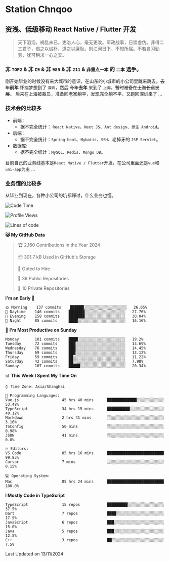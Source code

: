 # Station Chnqoo

## 资浅、低级移动 React Native / Flutter 开发

> 天下滔滔，祸乱未已。吏治人心，毫无更改。军政战事，日崇虚伪。非得二三君子，倡之以诚朴，道之以廉耻。则江河日下，不知所届。不若自习勤劳，犹可稍求一心之安。

### 非 `TOP2` & 非 `C9` & 非 `985` & 非 `211` & `非重点一本` 的 `二本` 选手。

刚开始毕业的时候没有来大城市的意识，在山东的小城市的小公司里跳来跳去。~~去年~~**前年** 怀揣梦想到了 `深圳`，然后 ~~今年~~**去年** 来到了 `上海`。~~暂时准备在上海长远发展~~。
后来在上海被裁员，准备回老家躺平，发现完全躺不平，又跑回深圳来了 ...

### 技术会的比较多

- 前端：
  - 据不完全统计： `React Native`、`Next JS`、`Ant design`、`原生 Android`。
- 后端：
  - 据不完全统计：`Spring boot`、`Mybatis`、`SSH`、老掉牙的 `JSP Servlet`。
- 数据库:
  - 据不完全统计：`MySQL`、`Redis`、`Mongo DB`。

目前自己的业务线基本是`React Native / Flutter`开发，在公司里面还是`vue`和`uni-app`为主 ...

### 业务懂的比较多

从毕业到现在，各种小公司的坑都踩过，什么业务也懂。

<!--START_SECTION:waka-->
![Code Time](http://img.shields.io/badge/Code%20Time-6%2C542%20hrs%2024%20mins-blue)

![Profile Views](http://img.shields.io/badge/Profile%20Views-0-blue)

![Lines of code](https://img.shields.io/badge/From%20Hello%20World%20I%27ve%20Written-490%20Thousand%20lines%20of%20code-blue)

**🐱 My GitHub Data** 

> 🏆 2,160 Contributions in the Year 2024
 > 
> 📦 301.7 kB Used in GitHub's Storage 
 > 
> 💼 Opted to Hire
 > 
> 📜 39 Public Repositories 
 > 
> 🔑 10 Private Repositories  
 > 
**I'm an Early 🐤** 

```text
🌞 Morning    137 commits    ██████░░░░░░░░░░░░░░░░░░░   26.05% 
🌆 Daytime    146 commits    ███████░░░░░░░░░░░░░░░░░░   27.76% 
🌃 Evening    158 commits    ███████░░░░░░░░░░░░░░░░░░   30.04% 
🌙 Night      85 commits     ████░░░░░░░░░░░░░░░░░░░░░   16.16%

```
📅 **I'm Most Productive on Sunday** 

```text
Monday       101 commits    ████░░░░░░░░░░░░░░░░░░░░░   19.2% 
Tuesday      72 commits     ███░░░░░░░░░░░░░░░░░░░░░░   13.69% 
Wednesday    76 commits     ███░░░░░░░░░░░░░░░░░░░░░░   14.45% 
Thursday     69 commits     ███░░░░░░░░░░░░░░░░░░░░░░   13.12% 
Friday       59 commits     ██░░░░░░░░░░░░░░░░░░░░░░░   11.22% 
Saturday     42 commits     ██░░░░░░░░░░░░░░░░░░░░░░░   7.98% 
Sunday       107 commits    █████░░░░░░░░░░░░░░░░░░░░   20.34%

```


📊 **This Week I Spent My Time On** 

```text
⌚︎ Time Zone: Asia/Shanghai

💬 Programming Languages: 
Vue.js                   45 hrs 40 mins      █████████████░░░░░░░░░░░░   53.48% 
TypeScript               34 hrs 15 mins      ██████████░░░░░░░░░░░░░░░   40.12% 
Markdown                 2 hrs 41 mins       ░░░░░░░░░░░░░░░░░░░░░░░░░   3.16% 
TSConfig                 50 mins             ░░░░░░░░░░░░░░░░░░░░░░░░░   0.98% 
JSON                     41 mins             ░░░░░░░░░░░░░░░░░░░░░░░░░   0.8%

🔥 Editors: 
VS Code                  85 hrs 16 mins      █████████████████████████   99.85% 
Cursor                   7 mins              ░░░░░░░░░░░░░░░░░░░░░░░░░   0.15%

💻 Operating System: 
Mac                      85 hrs 24 mins      █████████████████████████   100.0%

```

**I Mostly Code in TypeScript** 

```text
TypeScript               15 repos            █████████░░░░░░░░░░░░░░░░   37.5% 
Dart                     7 repos             ████░░░░░░░░░░░░░░░░░░░░░   17.5% 
JavaScript               6 repos             ███░░░░░░░░░░░░░░░░░░░░░░   15.0% 
Java                     5 repos             ███░░░░░░░░░░░░░░░░░░░░░░   12.5% 
C++                      3 repos             ██░░░░░░░░░░░░░░░░░░░░░░░   7.5%

```



 Last Updated on 13/11/2024
<!--END_SECTION:waka-->

<!---
ChenqiaoStation/ChenqiaoStation is a ✨ special ✨ repository because its `README.md` (this file) appears on your GitHub profile.
You can click the Preview link to take a look at your changes.
--->
